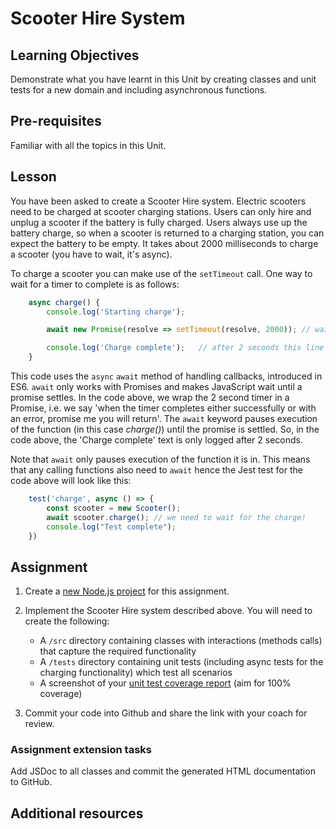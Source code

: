 # Scooter Hire System

## Learning Objectives
Demonstrate what you have learnt in this Unit by creating classes and unit tests for a new domain and including asynchronous functions. 

## Pre-requisites
Familiar with all the topics in this Unit.

## Lesson
You have been asked to create a Scooter Hire system. Electric scooters need to be charged at scooter charging stations. Users can only hire and unplug a scooter if the battery is fully charged. Users always use up the battery charge, so when a scooter is returned to a charging station, you can expect the battery to be empty. It takes about 2000 milliseconds to charge a scooter (you have to wait, it's async).

To charge a scooter you can make use of the `setTimeout` call. One way to wait for a timer to complete is as follows:
```js
    async charge() {
        console.log('Starting charge'); 

        await new Promise(resolve => setTimeout(resolve, 2000)); // wait 2 seconds

        console.log('Charge complete');   // after 2 seconds this line will print
    }
```

This code uses the `async` `await` method of handling callbacks, introduced in ES6. `await` only works with Promises and makes JavaScript wait until a promise settles. In the code above, we wrap the 2 second timer in a Promise, i.e. we say 'when the timer completes either successfully or with an error, promise me you will return'. The `await` keyword pauses execution of the function (in this case *charge()*) until the promise is settled. So, in the code above, the 'Charge complete' text is only logged after 2 seconds.

Note that `await` only pauses execution of the function it is in. This means that any calling functions also need to `await` hence the Jest test for the code above will look like this:
```js
    test('charge', async () => {
        const scooter = new Scooter();
        await scooter.charge(); // we need to wait for the charge!
        console.log("Test complete");
    })
```

## Assignment
  1. Create a [new Node.js project](/curriculum/Bootcamp/FAQ#createNewProject) for this assignment.

  1. Implement the Scooter Hire system described above. You will need to create the following:

      * A `/src` directory containing classes with interactions (methods calls) that capture the required functionality
      * A `/tests` directory containing unit tests (including async tests for the charging functionality) which test all scenarios
      * A screenshot of your [unit test coverage report](/curriculum/Bootcamp/FAQ#generateCoverage) (aim for 100% coverage)

  1. Commit your code into Github and share the link with your coach for review.

### Assignment extension tasks
Add JSDoc to all classes and commit the generated HTML documentation to GitHub.

## Additional resources
